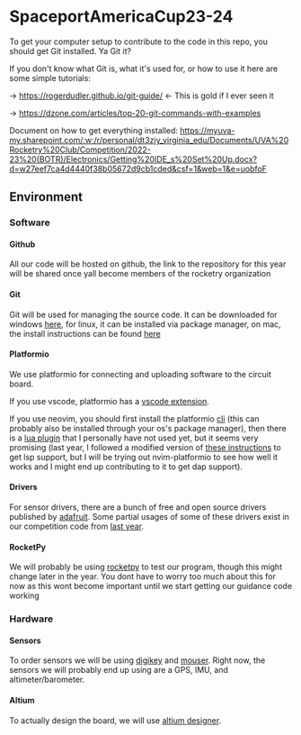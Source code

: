 # SpaceportAmericaCup23-24

To get your computer setup to contribute to the code in this repo, you should get Git installed. Ya Git it?

If you don't know what Git is, what it's used for, or how to use it here are some simple tutorials:

-> https://rogerdudler.github.io/git-guide/ <- This is gold if I ever seen it

-> https://dzone.com/articles/top-20-git-commands-with-examples

Document on how to get everything installed: https://myuva-my.sharepoint.com/:w:/r/personal/dt3zjy_virginia_edu/Documents/UVA%20Rocketry%20Club/Competition/2022-23%20(BOTR)/Electronics/Getting%20IDE_s%20Set%20Up.docx?d=w27eef7ca4d4440f38b05672d9cb1cded&csf=1&web=1&e=uobfoF

## Environment

### Software

#### Github

All our code will be hosted on github, the link to the repository for this year will be shared once yall become members of the rocketry organization

#### Git

Git will be used for managing the source code. It can be downloaded for windows [here](https://gitforwindows.org/), for linux, it can be installed via package manager, on mac, the install instructions can be found [here](https://git-scm.com/download/mac)

#### Platformio

We use platformio for connecting and uploading software to the circuit board.

If you use vscode, platformio has a [vscode extension](https://platformio.org/install/ide?install=vscode).

If you use neovim, you should first install the platformio [cli](https://platformio.org/install/cli) (this can probably also be installed through your os's package manager), then there is a [lua plugin](https://github.com/anurag3301/nvim-platformio.lua) that I personally have not used yet, but it seems very promising (last year, I followed a modified version of [these instructions](https://docs.platformio.org/en/latest/integration/ide/vim.html) to get lsp support, but I will be trying out nvim-platformio to see how well it works and I might end up contributing to it to get dap support).

#### Drivers

For sensor drivers, there are a bunch of free and open source drivers published by [adafruit](https://www.adafruit.com/). Some partial usages of some of these drivers exist in our competition code from [last year](https://github.com/UVARocketry/SpaceportAmericaCup23-24/blob/main/gyrodriver/src/main.cpp).

#### RocketPy

We will probably be using [rocketpy](https://docs.rocketpy.org/en/latest/) to test our program, though this might change later in the year. You dont have to worry too much about this for now as this wont become important until we start getting our guidance code working

### Hardware

#### Sensors

To order sensors we will be using [digikey](https://www.digikey.com/en/products/result?s=N4IgTCBcDaIOYAcDOIC6BfIA) and [mouser](https://www.mouser.com/). Right now, the sensors we will probably end up using are a GPS, IMU, and altimeter/barometer.

#### Altium

To actually design the board, we will use [altium designer](https://www.altium.com/altium-designer?srsltid=AfmBOopCOouTD5QUP6iWCQxnMLjkHSUI74x4dRBxMl9jCRZfiPy_f8Zu).

